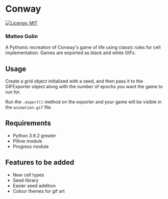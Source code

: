 # Conway
[![License: MIT](https://img.shields.io/badge/License-MIT-black.svg)](https://opensource.org/licenses/MIT)
### Matteo Golin
A Pythonic recreation of Conway's game of life using classic rules for cell implementation. Games are
exported as black and white GIFs.

## Usage
Create a grid object initialized with a seed, and then pass it to the GIFExporter object along with the
number of epochs you want the game to run for.

Run the `.export()` method on the exporter and your game will be visible in the `animation.gif` file.

## Requirements
- Python 3.9.2 greater
- Pillow module
- Progress module

## Features to be added
- New cell types
- Seed library
- Easier seed addition
- Colour themes for gif art
